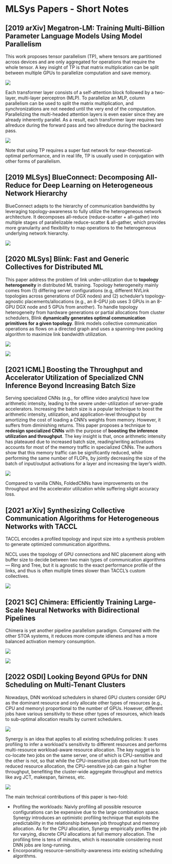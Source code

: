 # MLSys Papers - Short Notes

## \[2019 arXiv] Megatron-LM: Training Multi-Billion Parameter Language Models Using Model Parallelism

This work proposes tensor parallelism (TP), where tensors are partitioned across devices and are only aggregated for operations that require the whole tensor. A key insight of TP is that matrix multiplication can be split between multiple GPUs to parallelize computation and save memory.

&#x20;![](../../.gitbook/assets/parallelism-tp-parallel\_gemm.png)

Each transformer layer consists of a self-attention block followed by a two-layer, multi-layer perceptron (MLP). To parallelize an MLP, column parallelism can be used to split the matrix multiplication, and synchronizations are not needed until the very end of the computation. Parallelizing the multi-headed attention layers is even easier since they are already inherently parallel. As a result, each transformer layer requires two allreduce during the forward pass and two allreduce during the backward pass.

![](<../../.gitbook/assets/Screen Shot 2022-07-11 at 2.43.11 PM.png>)

Note that using TP requires a super fast network for near-theoretical-optimal performance, and in real life, TP is usually used in conjugation with other forms of parallelism.

## \[2019 MLSys] BlueConnect: Decomposing All-Reduce for Deep Learning on Heterogeneous Network Hierarchy

BlueConnect adapts to the hierarchy of communication bandwidths by leveraging topology-awareness to fully utilize the heterogeneous network architecture. It decomposes all-reduce (reduce-scatter + all-gather) into multiple stages of parallelizable reduce-scatter & all-gather, which provides more granularity and flexibility to map operations to the heterogeneous underlying network hierarchy.

![](<../../.gitbook/assets/Screen Shot 2022-07-11 at 2.06.26 PM.png>)

## \[2020 MLSys] Blink: Fast and Generic Collectives for Distributed ML

This paper address the problem of link under-utilization due to **topology heterogeneity** in distributed ML training. Topology heterogeneity mainly comes from (1) differing server configurations (e.g, different NVLink topologies across generations of DGX nodes) and (2) scheduler’s topology-agnostic placements/allocations (e.g., an 8-GPU job uses 3 GPUs in an 8-GPU DGX node and 5 GPUs from another). To handle topology heterogeneity from hardware generations or partial allocations from cluster schedulers, Blink **dynamically generates optimal communication primitives for a given topology**. Blink models collective communication operations as flows on a directed graph and uses a spanning-tree packing algorithm to maximize link bandwidth utilization.

![](<../../.gitbook/assets/Screen Shot 2022-07-11 at 1.45.47 PM.png>)

![](<../../.gitbook/assets/Screen Shot 2022-07-11 at 1.40.16 PM.png>)

## \[2021 ICML] Boosting the Throughput and Accelerator Utilization of Specialized CNN Inference Beyond Increasing Batch Size

Serving specialized CNNs (e.g., for offline video analytics) have low arithmetic intensity, leading to the severe under-utilization of server-grade accelerators. Increasing the batch size is a popular technique to boost the arithmetic intensity, utilization, and application-level throughput by amortizing the cost of loading a CNN’s weights from memory. However, it suffers from diminishing returns. This paper proposes a technique to **redesign specialized CNNs** with the purpose of **boosting the inference utilization and throughput**. The key insight is that, once arithmetic intensity has plateaued due to increased batch size, reading/writing activations accounts for most of the memory traffic in specialized CNNs. The authors show that this memory traffic can be significantly reduced, while performing the same number of FLOPs, by jointly decreasing the size of the batch of input/output activations for a layer and increasing the layer’s width.

![](<../../.gitbook/assets/Screen Shot 2022-07-11 at 11.59.45 AM.png>)

Compared to vanilla CNNs, FoldedCNNs have improvements on the throughput and the accelerator utilization while suffering slight accuracy loss.

## \[2021 arXiv] Synthesizing Collective Communication Algorithms for Heterogeneous Networks with TACCL

TACCL encodes a profiled topology and input size into a synthesis problem to generate optimized communication algorithms.

NCCL uses the topology of GPU connections and NIC placement along with buffer size to decide between two main types of communication algorithms — Ring and Tree, but it is agnostic to the exact performance profile of the links, and thus is often multiple times slower than TACCL’s custom collectives.

![](<../../.gitbook/assets/Screen Shot 2022-07-11 at 1.49.42 PM.png>)

## \[2021 SC] Chimera: Efficiently Training Large-Scale Neural Networks with Bidirectional Pipelines

Chimera is yet another pipeline parallelism paradigm. Compared with the other STOA systems, it reduces more compute idleness and has a more balanced activation memory consumption.

![](<../../.gitbook/assets/Screen Shot 2022-07-11 at 2.22.11 PM.png>)

![](<../../.gitbook/assets/Screen Shot 2022-07-11 at 2.23.27 PM.png>)

## \[2022 OSDI] Looking Beyond GPUs for DNN Scheduling on Multi-Tenant Clusters

Nowadays, DNN workload schedulers in shared GPU clusters consider GPU as the dominant resource and only allocate other types of resources (e.g., CPU and memory) proportional to the number of GPUs. However, different jobs have various sensitivity to these other types of resources, which leads to sub-optimal allocation results by current schedulers. &#x20;

![](<../../.gitbook/assets/Screen Shot 2022-07-13 at 3.02.58 PM.png>)

Synergy is an idea that applies to all existing scheduling policies: It uses profiling to infer a workload's sensitivity to different resources and performs multi-resource workload-aware resource allocation. The key nugget is to co-locate two jobs on the same server, one of which is CPU-sensitive and the other is not, so that while the CPU-insensitive job does not hurt from the reduced resource allocation, the CPU-sensitive job can gain a higher throughput, benefiting the cluster-wide aggregate throughput and metrics like avg JCT, makespan, fairness, etc.

![](<../../.gitbook/assets/Screen Shot 2022-07-13 at 2.53.41 PM.png>)

The main technical contributions of this paper is two-fold:&#x20;

* Profiling the workloads: Naivly profiling all possible resource configurations can be expensive due to the large combination space. Synergy introduces an optimistic profiling technique that exploits the predictability in the relationship between job throughput and memory allocation. As for the CPU allocation, Synergy empirically profiles the job for varying, discrete CPU allocations at full memory allocation. The profiling time is tens of minutes, which is reasonable considering most DNN jobs are long-running.
* Encorporating resource-sensitivity-awareness into existing scheduling algorithms.
